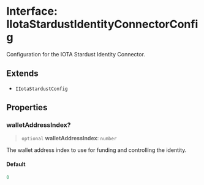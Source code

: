# Interface: IIotaStardustIdentityConnectorConfig

Configuration for the IOTA Stardust Identity Connector.

## Extends

- `IIotaStardustConfig`

## Properties

### walletAddressIndex?

> `optional` **walletAddressIndex**: `number`

The wallet address index to use for funding and controlling the identity.

#### Default

```ts
0
```
